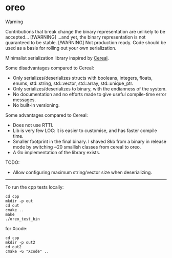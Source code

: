 # oreo

> [!WARNING]
> Contributions that break change the binary representation are unlikely to be accepted...
> [!WARNING]
> ...and yet, the binary representation is not guaranteed to be stable.
> [!WARNING]
> Not production ready. Code should be used as a basis for rolling out your own serialization.

Minimalist serialization library inspired by [Cereal](https://github.com/USCiLab/cereal).

Some disadvantages compared to Cereal:
* Only serializes/deserializes structs with booleans, integers, floats, enums, std::string, std::vector, std::array, std::unique_ptr.
* Only serializes/deserializes to binary, with the endianness of the system.
* No documentation and no efforts made to give useful compile-time error messages.
* No built-in versioning.

Some advantages compared to Cereal:
* Does not use RTTI.
* Lib is very few LOC: it is easier to customise, and has faster compile time.
* Smaller footprint in the final binary. I shaved 8kb from a binary in release mode by switching ~20 smallish classes from cereal to oreo.
* A Go implementation of the library exists.

TODO:
* Allow configuring maximum string/vector size when deserializing.

---

To run the cpp tests locally:

```
cd cpp
mkdir -p out
cd out
cmake ..
make
./oreo_test_bin
```

for Xcode:
```
cd cpp
mkdir -p out2
cd out2
cmake -G "Xcode" ..
```

